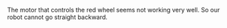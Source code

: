 The motor that controls the red wheel seems not working very well. So our robot cannot go straight backward.
